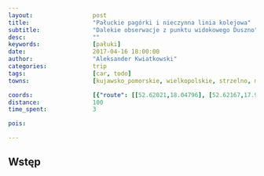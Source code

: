 ```yaml
---
layout:                 post
title:                  "Pałuckie pagórki i nieczynna linia kolejowa"
subtitle:               "Dalekie obserwacje z punktu widokowego Duszno"
desc:                   ""
keywords:               [pałuki]
date:                   2017-04-16 18:00:00
author:                 "Aleksander Kwiatkowski"
categories:             trip
tags:                   [car, todo]
towns:                  [kujawsko_pomorskie, wielkopolskie, strzelno, mogilno, trzemeszno, rogowo_zninski]

coords:                 [{"route": [[52.62021,18.04796], [52.62167,17.98273], [52.60885,17.93689], [52.61177,17.90102], [52.60353,17.87716], [52.60624,17.81055], [52.61938,17.81433], [52.63647,17.79768], [52.66125,17.84334], [52.68499,17.83355], [52.68696,17.87098], [52.67999,17.89449], [52.66344,17.90788], [52.66063,17.96161], [52.66084,18.02358], [52.64032,18.06907], [52.62063,18.05208]], "type": "car"}, {"route": [[52.64100,18.06830], [52.63735,18.07543]], "type": "hike"}]
distance:               100
time_spent:             3

pois:

---
```




Wstęp
-----
